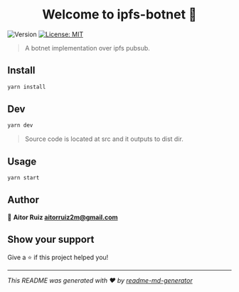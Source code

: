 <h1 align="center">Welcome to ipfs-botnet 👋</h1>
<p>
  <img alt="Version" src="https://img.shields.io/badge/version-1.0.0-blue.svg?cacheSeconds=2592000" />
  <a href="#" target="_blank">
    <img alt="License: MIT" src="https://img.shields.io/badge/License-MIT-yellow.svg" />
  </a>
</p>

> A botnet implementation over ipfs pubsub.

## Install

```sh
yarn install
```

## Dev

```sh
yarn dev
```
> Source code is located at src and it outputs to dist dir.

## Usage

```sh
yarn start
```

## Author

👤 **Aitor Ruiz <aitorruiz2m@gmail.com>**


## Show your support

Give a ⭐️ if this project helped you!

***
_This README was generated with ❤️ by [readme-md-generator](https://github.com/kefranabg/readme-md-generator)_